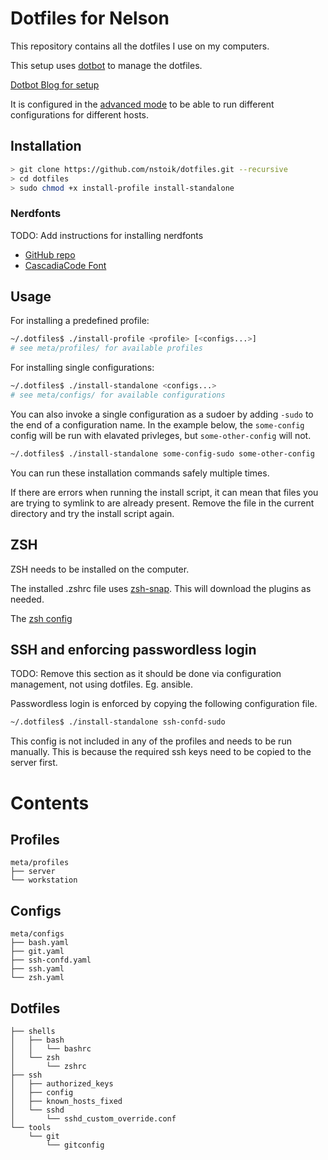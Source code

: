 # Dotfiles for Nelson

This repository contains all the dotfiles I use on my computers. 

This setup uses [dotbot](https://github.com/anishathalye/dotbot) to manage the dotfiles. 

[Dotbot Blog for setup](https://www.elliotdenolf.com/posts/bootstrap-your-dotfiles-with-dotbot)

It is configured in the [advanced mode](https://github.com/anishathalye/dotbot/wiki/Tips-and-Tricks#how-can-i-have-different-groups-of-tasks-for-different-hosts-with-different-configurations) to be able to run different configurations for different hosts.

## Installation
``` bash
> git clone https://github.com/nstoik/dotfiles.git --recursive
> cd dotfiles
> sudo chmod +x install-profile install-standalone
```
### Nerdfonts
TODO: Add instructions for installing nerdfonts

* [GitHub repo](https://github.com/ryanoasis/nerd-fonts)
* [CascadiaCode Font](https://github.com/ryanoasis/nerd-fonts/tree/master/patched-fonts/CascadiaCode)
## Usage
For installing a predefined profile:

``` bash
~/.dotfiles$ ./install-profile <profile> [<configs...>]
# see meta/profiles/ for available profiles
```

For installing single configurations:
``` bash
~/.dotfiles$ ./install-standalone <configs...>
# see meta/configs/ for available configurations
```

You can also invoke a single configuration as a sudoer by adding `-sudo` to the end of a configuration name. In the example below, the `some-config` config will be run with elavated privleges, but `some-other-config` will not.
``` bash
~/.dotfiles$ ./install-standalone some-config-sudo some-other-config
```


You can run these installation commands safely multiple times.

If there are errors when running the install script, it can mean that files you are trying to symlink to are already present. Remove the file in the current directory and try the install script again.

## ZSH
ZSH needs to be installed on the computer.

The installed .zshrc file uses [zsh-snap](https://github.com/marlonrichert/zsh-snap). This will download the plugins as needed.

The [zsh config](meta/configs/zsh.yaml)
## SSH and enforcing passwordless login
TODO: Remove this section as it should be done via configuration management, not using dotfiles. Eg. ansible.

Passwordless login is enforced by copying the following configuration file.

``` bash
~/.dotfiles$ ./install-standalone ssh-confd-sudo
```

This config is not included in any of the profiles and needs to be run manually. This is because the required ssh keys need to be copied to the server first.

# Contents
## Profiles
```
meta/profiles
├── server
└── workstation
```
## Configs
```
meta/configs
├── bash.yaml
├── git.yaml
├── ssh-confd.yaml
├── ssh.yaml
└── zsh.yaml
```
## Dotfiles
```
├── shells
│   ├── bash
│   │   └── bashrc
│   └── zsh
│       └── zshrc
├── ssh
│   ├── authorized_keys
│   ├── config
│   ├── known_hosts_fixed
│   └── sshd
│       └── sshd_custom_override.conf
└── tools
    └── git
        └── gitconfig
```